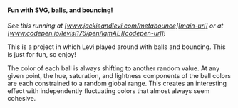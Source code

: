 #### Fun with SVG, balls, and bouncing!

_See this running at [www.jackieandlevi.com/metabounce][main-url] or at
[www.codepen.io/levisl176/pen/lqmAE][codepen-url]!_

This is a project in which Levi played around with balls and bouncing. This is just for fun, so enjoy!

The color of each ball is always shifting to another random value. At any given point, the hue, saturation, and
lightness components of the ball colors are each constrained to a random global range. This creates an interesting
effect with independently fluctuating colors that almost always seem cohesive.


[main-url]: http://jackieandlevi.com/metabounce
[codepen-url]: http://codepen.io/levisl176/pen/lqmAE
